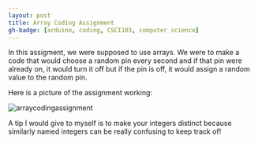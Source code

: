 ```yaml
---
layout: post
title: Array Coding Assignment 
gh-badge: [arduino, coding, CSCI103, computer science]
---
```


In this assigment, we were supposed to use arrays. We were to make a code that would choose a random pin every second and if that pin were already on, it would turn it off but if the pin is off, it would assign a random value to the random pin. 

Here is a picture of the assignment working: 

![arraycodingassignment](https://caprixrwy2.github.io/img/array.jpg)

A tip I would give to myself is to make your integers distinct because similarly named integers can be really confusing to keep track of! 
